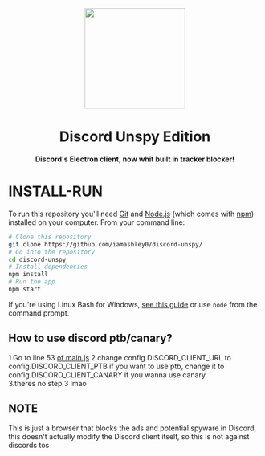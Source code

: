 <div align="center">

<img height="200" src="https://discord.com/assets/3437c10597c1526c3dbd98c737c2bcae.svg"/>

# Discord Unspy Edition

**Discord's Electron client, now whit built in tracker blocker!**
</div>
 
 
# INSTALL-RUN

To run this repository you'll need [Git](https://git-scm.com) and [Node.js](https://nodejs.org/en/download/) (which comes with [npm](http://npmjs.com)) installed on your computer. From your command line:
```bash
# Clone this repository
git clone https://github.com/iamashley0/discord-unspy/
# Go into the repository
cd discord-unspy
# Install dependencies
npm install
# Run the app
npm start
```
If you're using Linux Bash for Windows, [see this guide](https://www.howtogeek.com/261575/how-to-run-graphical-linux-desktop-applications-from-windows-10s-bash-shell/) or use `node` from the command prompt.

## How to use discord ptb/canary?
1.Go to line 53 <a href="https://github.com/codewithzaqar/discord-unspy/blob/main/src/main.js#53">of main.js</a><b4>
2.change config.DISCORD_CLIENT_URL to config.DISCORD_CLIENT_PTB if you want to use ptb, change it to config.DISCORD_CLIENT_CANARY if you wanna use canary <br>
3.theres no step 3 lmao<br>

## NOTE
This is just a browser that blocks the ads and potential spyware in Discord, this doesn't actually modify the Discord client itself, so this is not against discords tos